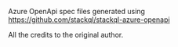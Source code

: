 Azure OpenApi spec files generated using https://github.com/stackql/stackql-azure-openapi

All the credits to the original author.